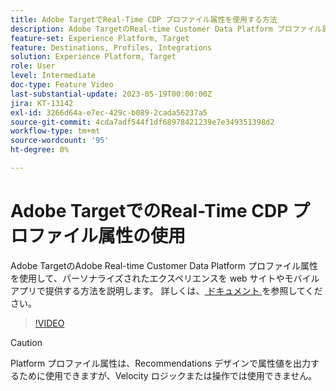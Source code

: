 ```yaml
---
title: Adobe TargetでReal-Time CDP プロファイル属性を使用する方法
description: Adobe TargetのReal-time Customer Data Platform プロファイル属性を使用して、パーソナライズされたエクスペリエンスを web サイトやモバイルアプリで提供する方法を説明します。
feature-set: Experience Platform, Target
feature: Destinations, Profiles, Integrations
solution: Experience Platform, Target
role: User
level: Intermediate
doc-type: Feature Video
last-substantial-update: 2023-05-19T00:00:00Z
jira: KT-13142
exl-id: 3266d64a-e7ec-429c-b089-2cada56237a5
source-git-commit: 4cda7adf544f1df68978421239e7e349351398d2
workflow-type: tm+mt
source-wordcount: '95'
ht-degree: 0%

---
```


# Adobe TargetでのReal-Time CDP プロファイル属性の使用

Adobe TargetのAdobe Real-time Customer Data Platform プロファイル属性を使用して、パーソナライズされたエクスペリエンスを web サイトやモバイルアプリで提供する方法を説明します。 詳しくは、[ ドキュメント ](https://experienceleague.adobe.com/docs/target/using/integrate/integrating-with-rtcdp.html?lang=ja) を参照してください。

>[!VIDEO](https://video.tv.adobe.com/v/3419318/?learn=on)

>[!CAUTION]
>
>Platform プロファイル属性は、Recommendations デザインで属性値を出力するために使用できますが、Velocity ロジックまたは操作では使用できません。
